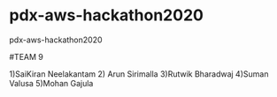 # pdx-aws-hackathon2020
pdx-aws-hackathon2020

#TEAM 9 

1)SaiKiran Neelakantam
2) Arun Sirimalla
3)Rutwik Bharadwaj
4)Suman Valusa
5)Mohan Gajula
